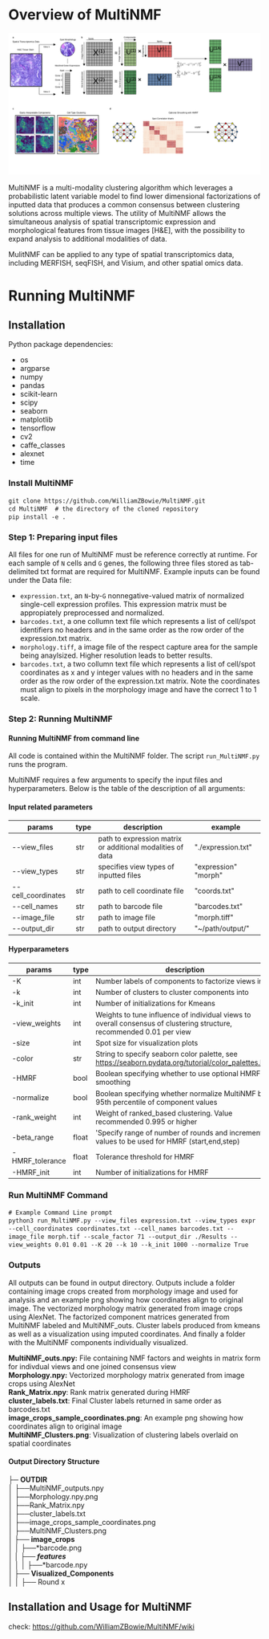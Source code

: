 # Overview of MultiNMF

![overview](./workflow_draft_v3.png)

MultiNMF is a multi-modality clustering algorithm which leverages a probabilistic latent variable model to find lower dimensional factorizations of inputted data that produces a common consensus between clustering solutions across multiple views. The utility of MultiNMF allows the simultaneous analysis of spatial transcriptomic expression and morphological features from tissue images [H&E], with the possibility to expand analysis to additional modalities of data.

MulitNMF can be applied to any type of spatial transcriptomics data, including MERFISH, seqFISH, and Visium, and other spatial omics data.

# Running MultiNMF

## Installation

Python package dependencies:
- os
- argparse
- numpy
- pandas
- scikit-learn
- scipy
- seaborn
- matplotlib
- tensorflow
- cv2
- caffe_classes
- alexnet
- time

### Install MultiNMF
```
git clone https://github.com/WilliamZBowie/MultiNMF.git
cd MultiNMF  # the directory of the cloned repository
pip install -e .
```


### Step 1: Preparing input files

All files for one run of MultiNMF must be reference correctly at runtime. For each sample of `N` cells and `G` genes, the following three files stored as tab-delimited txt format are required for MultiNMF. Example inputs can be found under the Data file:

- `expression.txt`, an `N`-by-`G` nonnegative-valued matrix of normalized single-cell expression profiles. This expression matrix must be appropiately preprocessed and normalized.
- `barcodes.txt`, a one collumn text file which represents a list of cell/spot identifiers no headers and in the same order as the row order of the expression.txt matrix.
- `morphology.tiff`, a image file of the respect capture area for the sample being anaylsized. Higher resolution leads to better results. 
- `barcodes.txt`, a two collumn text file which represents a list of cell/spot coordinates as x and y integer values with no headers and in the same order as the row order of the expression.txt matrix. Note the coordinates must align to pixels in the morphology image and have the correct 1 to 1 scale. 



### Step 2: Running MultiNMF
#### Running MultiNMF from command line

All code is contained within the MultiNMF folder. The script `run_MultiNMF.py` runs the program.


MultiNMF requires a few arguments to specify the input files and hyperparameters. Below is the table of the description of all arguments:

#### Input related parameters
| params | type | description | example |
|-|-|-|-|
| --view_files      | str | path to expression matrix or additional modalities of data | "./expression.txt" |
| --view_types      | str | specifies view types of inputted files | "expression" "morph" |
| --cell_coordinates| str | path to cell coordinate file | "coords.txt" |
| --cell_names      | str | path to barcode file | "barcodes.txt" |
| --image_file      | str | path to image file | "morph.tiff" |
| --output_dir      | str | path to output directory | "~/path/output/" |

#### Hyperparameters

| params | type | description | example |
|-|-|-|-|
| -K                      | int | Number labels of components to factorize views into | 15 |
| -k                      | int | Number of clusters to cluster components into | 15 |
| -k_init                 | int |Number of initializations for Kmeans | 10000 |
| -view_weights           | int |Weights to tune influence of individual views to overall consensus of clustering structure, recommended 0.01 per view | 0.01 0.01 |
| -size                   | int |Spot size for visualization plots | 20 |
| -color                  | str |String to specify seaborn color palette, see https://seaborn.pydata.org/tutorial/color_palettes.html | "husl" |
| -HMRF                   | bool | Boolean specifying whether to use optional HMRF smoothing | True |
| -normalize              | bool | Boolean specifying whether normalize MultiNMF by 95th percentile of component values | True |
| -rank_weight            | int | Weight of ranked_based clustering. Value recommended 0.995 or higher| 0.995 |
| -beta_range             | float | 'Specify range of number of rounds and increment values to be used for HMRF (start,end,step)| [0,10,0.5] |
| -HMRF_tolerance         | float | Tolerance threshold for HMRF | 1e-20 |
| -HMRF_init              | int |Number of initializations for HMRF | 10000 |



### Run MultiNMF Command
```
# Example Command Line prompt
python3 run_MultiNMF.py --view_files expression.txt --view_types expr --cell_coordinates coordinates.txt --cell_names barcodes.txt --image_file morph.tif --scale_factor 71 --output_dir ./Results --view_weights 0.01 0.01 --K 20 --k 10 --k_init 1000 --normalize True

```
### Outputs

All outputs can be found in output directory. Outputs include a folder containing image crops created from morphology image and used for analysis and an example png showing how coordinates align to original image. The vectorized morphology matrix generated from image crops using AlexNet. The factorized component matrices generated from MultiNMF labeled and MultiNMF_outs. Cluster labels produced from kmeans as well as a visualization using imputed coordinates. And finally a folder with the MultiNMF components individually visualized. 

**MultiNMF_outs.npy:** File containing NMF factors and weights in matrix form for indivdual views and one joined consensus view <br>
**Morphology.npy:** Vectorized morphology matrix generated from image crops using AlexNet <br>
**Rank_Matrix.npy**: Rank matrix generated during HMRF <br>
**cluster_labels.txt**: Final Cluster labels returned in same order as barcodes.txt <br>
**image_crops_sample_coordinates.png**: An example png showing how coordinates align to original image <br>
**MultiNMF_Clusters.png**: Visualization of clustering labels overlaid on spatial coordinates <br>

#### Output Directory Structure
├─ **OUTDIR** <br>
│   ├──MultiNMF_outputs.npy<br>
│   ├──Morphology.npy.png<br>
│   ├──Rank_Matrix.npy<br>
│   ├──cluster_labels.txt<br>
│   ├──image_crops_sample_coordinates.png<br>
│   ├──MultiNMF_Clusters.png<br>
**│   ├── image_crops**<br>
│   │   ├──*barcode.png<br>
***│   │   ├── features***<br>
│   │   │   ├──*barcode.npy<br>
**│   ├── Visualized_Components**<br>
│   │   ├── Round x <br>

## Installation and Usage for MultiNMF
check: https://github.com/WilliamZBowie/MultiNMF/wiki
